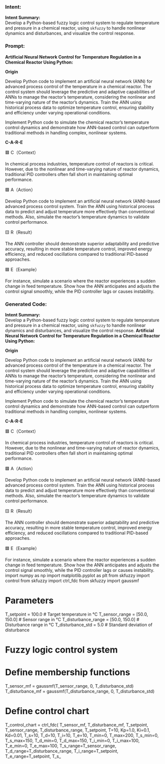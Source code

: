 ### Intent:
**Intent Summary:**  
Develop a Python-based fuzzy logic control system to regulate temperature and pressure in a chemical reactor, using `skfuzzy` to handle nonlinear dynamics and disturbances, and visualize the control response.

### Prompt:
**Artificial Neural Network Control for Temperature Regulation in a Chemical Reactor Using Python:**

**Origin**

Develop Python code to implement an artificial neural network (ANN) for advanced process control of the temperature in a chemical reactor. The control system should leverage the predictive and adaptive capabilities of ANNs to manage the reactor’s temperature, considering the nonlinear and time-varying nature of the reactor’s dynamics. Train the ANN using historical process data to optimize temperature control, ensuring stability and efficiency under varying operational conditions.

Implement Python code to simulate the chemical reactor’s temperature control dynamics and demonstrate how ANN-based control can outperform traditional methods in handling complex, nonlinear systems.

**C-A-R-E**

🟥 C（Context）

In chemical process industries, temperature control of reactors is critical. However, due to the nonlinear and time-varying nature of reactor dynamics, traditional PID controllers often fall short in maintaining optimal performance.

🟩 A（Action）

Develop Python code to implement an artificial neural network (ANN)-based advanced process control system. Train the ANN using historical process data to predict and adjust temperature more effectively than conventional methods. Also, simulate the reactor’s temperature dynamics to validate control performance.

🟨 R（Result）

The ANN controller should demonstrate superior adaptability and predictive accuracy, resulting in more stable temperature control, improved energy efficiency, and reduced oscillations compared to traditional PID-based approaches.

🟦 E（Example）

For instance, simulate a scenario where the reactor experiences a sudden change in feed temperature. Show how the ANN anticipates and adjusts the control signal smoothly, while the PID controller lags or causes instability.

### Generated Code:
**Intent Summary:**  
Develop a Python-based fuzzy logic control system to regulate temperature and pressure in a chemical reactor, using `skfuzzy` to handle nonlinear dynamics and disturbances, and visualize the control response.
**Artificial Neural Network Control for Temperature Regulation in a Chemical Reactor Using Python:**

**Origin**

Develop Python code to implement an artificial neural network (ANN) for advanced process control of the temperature in a chemical reactor. The control system should leverage the predictive and adaptive capabilities of ANNs to manage the reactor’s temperature, considering the nonlinear and time-varying nature of the reactor’s dynamics. Train the ANN using historical process data to optimize temperature control, ensuring stability and efficiency under varying operational conditions.

Implement Python code to simulate the chemical reactor’s temperature control dynamics and demonstrate how ANN-based control can outperform traditional methods in handling complex, nonlinear systems.

**C-A-R-E**

🟥 C（Context）

In chemical process industries, temperature control of reactors is critical. However, due to the nonlinear and time-varying nature of reactor dynamics, traditional PID controllers often fall short in maintaining optimal performance.

🟩 A（Action）

Develop Python code to implement an artificial neural network (ANN)-based advanced process control system. Train the ANN using historical process data to predict and adjust temperature more effectively than conventional methods. Also, simulate the reactor’s temperature dynamics to validate control performance.

🟨 R（Result）

The ANN controller should demonstrate superior adaptability and predictive accuracy, resulting in more stable temperature control, improved energy efficiency, and reduced oscillations compared to traditional PID-based approaches.

🟦 E（Example）

For instance, simulate a scenario where the reactor experiences a sudden change in feed temperature. Show how the ANN anticipates and adjusts the control signal smoothly, while the PID controller lags or causes instability.
import numpy as np
import matplotlib.pyplot as plt
from skfuzzy import control
from skfuzzy import ctrl_fdc
from skfuzzy import gaussmf

# Parameters
T_setpoint = 100.0  # Target temperature in °C
T_sensor_range = [50.0, 150.0]  # Sensor range in °C
T_disturbance_range = [50.0, 150.0]  # Disturbance range in °C
T_disturbance_std = 5.0  # Standard deviation of disturbance

# Fuzzy logic control system
# Define membership functions
T_sensor_mf = gaussmf(T_sensor_range, 0, T_disturbance_std)
T_disturbance_mf = gaussmf(T_disturbance_range, 0, T_disturbance_std)

# Define control chart
T_control_chart = ctrl_fdc(
    T_sensor_mf,
    T_disturbance_mf,
    T_setpoint,
    T_sensor_range,
    T_disturbance_range,
    T_setpoint,
    T=10,
    Kp=1.0,
    Ki=0.1,
    Kd=0.01,
    T_s=10,
    T_d=10,
    T_i=10,
    T_e=10,
    T_min=0,
    T_max=200,
    T_s_min=0,
    T_s_max=150,
    T_d_min=0,
    T_d_max=150,
    T_i_min=0,
    T_i_max=100,
    T_e_min=0,
    T_e_max=100,
    T_s_range=T_sensor_range,
    T_d_range=T_disturbance_range,
    T_i_range=T_setpoint,
    T_e_range=T_setpoint,
    T_s_
